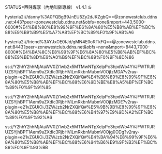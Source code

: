 STATUS=西賤專享（內地叫雞專線） v1.4.1 ♋

hysteria2://danny%3A0FQBgB9JnEU5Zy2dJKZgbQ==@zonewestclub.ddns.net:443?peer=zonewestclub.ddns.net&obfs=none&mport=443,5000-6000#%E4%B8%80%E8%99%9F%E6%8A%80%E5%B8%AB%EF%BC%88%E9%B9%B9%E5%A7%A8%EF%BC%89%F0%9F%AB%A6

hysteria2://friend%3AYJxOE0fJd/gMN4E0oRTkFQ==@zonewestclub.ddns.net:8443?peer=zonewestclub.ddns.net&obfs=none&mport=8443,7000-8000#%E4%BA%8C%E8%99%9F%E6%8A%80%E5%B8%AB%EF%BC%88%E9%BE%8D%E6%A0%B9%EF%BC%89%F0%9F%8D%86

ss://Y2hhY2hhMjAtaWV0Zi1wb2x5MTMwNTpXelpPc3hpdWo4YVJFWTRJRUZSYjhBPT1Aem9uZXdlc3RjbHViLmRkbnMubmV0OjIzMDA?v2ray-plugin=e21vZGUiOiJ3ZWJzb2NrZXQifQ#%E4%B8%89%E8%99%9F%E6%8A%80%E5%B8%AB%EF%BC%88%E6%9D%BE%E8%A5%BF%EF%BC%89%F0%9F%91%85

ss://Y2hhY2hhMjAtaWV0Zi1wb2x5MTMwNTpXelpPc3hpdWo4YVJFWTRJRUZSYjhBPT1Aem9uZXdlc3RjbHViLmRkbnMubmV0OjIzMDE?v2ray-plugin=e21vZGUiOiJ3ZWJzb2NrZXQifQ#%E5%9B%9B%E8%99%9F%E6%8A%80%E5%B8%AB%EF%BC%88%E6%B4%97%E9%9D%A2%EF%BC%89%F0%9F%92%A6

ss://Y2hhY2hhMjAtaWV0Zi1wb2x5MTMwNTpXelpPc3hpdWo4YVJFWTRJRUZSYjhBPT1Aem9uZXdlc3RjbHViLmRkbnMubmV0Ojg0ODg?v2ray-plugin=e21vZGUiOiJ3ZWJzb2NrZXQifQ#%E4%BA%94%E8%99%9F%E6%8A%80%E5%B8%AB%EF%BC%88%E6%94%B6%E9%9F%B3%EF%BC%89%F0%9F%93%BB
